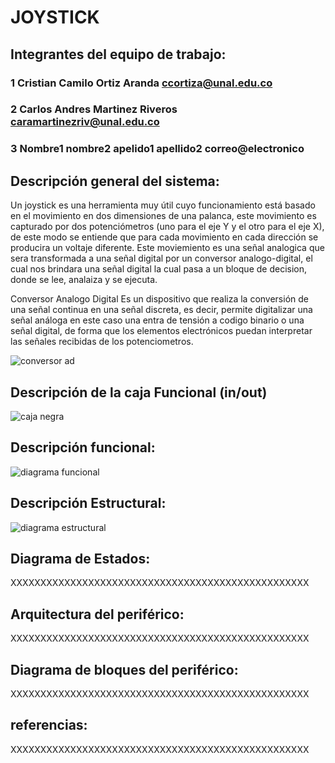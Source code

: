 # JOYSTICK

## Integrantes del equipo de trabajo:

### 1 Cristian Camilo Ortiz Aranda ccortiza@unal.edu.co

### 2 Carlos Andres Martinez Riveros caramartinezriv@unal.edu.co

### 3 Nombre1 nombre2 apelido1 apellido2 correo@electronico


## Descripción general del sistema:

Un joystick es una herramienta muy útil cuyo funcionamiento está basado en el movimiento en dos dimensiones de una palanca, este movimiento es capturado por dos potenciómetros (uno para el eje Y y el otro para el eje X), de este modo se entiende que para cada movimiento en cada dirección se producira un voltaje diferente. Este moviemiento es una señal analogica que sera transformada a una señal digital por un conversor analogo-digital, el cual nos brindara una señal digital la cual pasa a un bloque de decision, donde se lee, analaiza y se ejecuta.

Conversor Analogo Digital
Es un dispositivo que realiza la conversión de una señal continua en una señal discreta, es decir, permite digitalizar una señal análoga en este caso una entra de tensión a codigo binario o una señal digital, de forma que los elementos electrónicos puedan interpretar las señales recibidas de los potenciometros.

![conversor ad](https://user-images.githubusercontent.com/31439403/29907284-220372b6-8de0-11e7-9e88-06bf8171af9f.png)



## Descripción de la caja Funcional  (in/out)

![caja negra](https://user-images.githubusercontent.com/31439403/30362160-50886c82-9820-11e7-9d9b-6d6db866e352.PNG)

## Descripción funcional:

![diagrama funcional](https://user-images.githubusercontent.com/31439403/30362243-bc387bde-9820-11e7-97a9-0216e0f1af38.PNG)


## Descripción Estructural:

![diagrama estructural](https://user-images.githubusercontent.com/31439403/30362227-b0d363da-9820-11e7-9ae1-65f04cba2885.png)


## Diagrama de Estados:

XXXXXXXXXXXXXXXXXXXXXXXXXXXXXXXXXXXXXXXXXXXXXXXXXX

## Arquitectura del periférico:

XXXXXXXXXXXXXXXXXXXXXXXXXXXXXXXXXXXXXXXXXXXXXXXXXX

## Diagrama de bloques del periférico:

XXXXXXXXXXXXXXXXXXXXXXXXXXXXXXXXXXXXXXXXXXXXXXXXXX

## referencias:

XXXXXXXXXXXXXXXXXXXXXXXXXXXXXXXXXXXXXXXXXXXXXXXXXX

